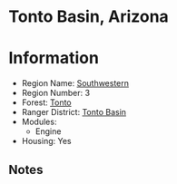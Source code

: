 
Tonto Basin, Arizona
====================
  
# Information  
* Region Name: [Southwestern]()  
* Region Number: 3  
* Forest: [Tonto](https://www.fs.usda.gov/tonto/)  
* Ranger District: [Tonto Basin]()  
* Modules:  
  - Engine  
* Housing: Yes  
  
## Notes

